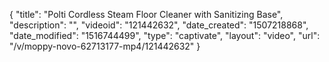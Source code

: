 {
    "title": "Polti Cordless Steam Floor Cleaner with Sanitizing Base",
    "description": "",
    "videoid": "121442632",
    "date_created": "1507218868",
    "date_modified": "1516744499",
    "type": "captivate",
    "layout": "video",
    "url": "\/v\/moppy-novo-62713177-mp4\/121442632"
}